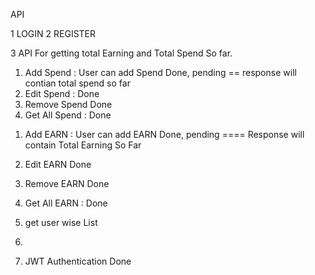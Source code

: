 API 

 1 LOGIN 
 2 REGISTER

 3 API For getting total Earning and Total Spend So far.

 <!-- CRUD Spend -->
 1) Add Spend  : User can add Spend Done, pending  == response will contian total spend so far
 2) Edit Spend : Done
 3) Remove Spend Done
 4) Get All Spend : Done

 <!-- CRUD EARNING -->
 1) Add EARN  : User can add EARN  Done, pending ==== Response will contain Total Earning So Far
 2) Edit EARN      Done
 3) Remove EARN Done
 4) Get All EARN : Done

 
 
 5) get user wise List 
 6)

 7) JWT Authentication Done